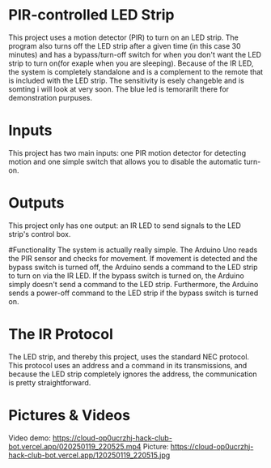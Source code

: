 # PIR-controlled LED Strip

This project uses a motion detector (PIR) to turn on an LED strip. The program also turns off the LED strip after a given time (in this case 30 minutes) and has a bypass/turn-off switch for when you don't want the LED strip to turn on(for exaple when you are sleeping). Because of the IR LED, the system is completely standalone and is a complement to the remote that is included with the LED strip.
The sensitivity is esely changeble and is somting i will look at very soon.
The blue led is temorarilt there for demonstration purpuses.

# Inputs
This project has two main inputs: one PIR motion detector for detecting motion and one simple switch that allows you to disable the automatic turn-on.

# Outputs
This project only has one output: an IR LED to send signals to the LED strip's control box.

#Functionality
The system is actually really simple. The Arduino Uno reads the PIR sensor and checks for movement. If movement is detected and the bypass switch is turned off, the Arduino sends a command to the LED strip to turn on via the IR LED. If the bypass switch is turned on, the Arduino simply doesn't send a command to the LED strip. Furthermore, the Arduino sends a power-off command to the LED strip if the bypass switch is turned on.

# The IR Protocol
The LED strip, and thereby this project, uses the standard NEC protocol. This protocol uses an address and a command in its transmissions, and because the LED strip completely ignores the address, the communication is pretty straightforward.


# Pictures & Videos
Video demo: https://cloud-op0ucrzhj-hack-club-bot.vercel.app/020250119_220525.mp4
Picture: https://cloud-op0ucrzhj-hack-club-bot.vercel.app/120250119_220515.jpg
